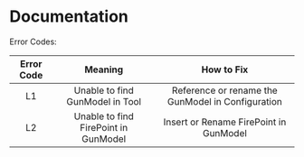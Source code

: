 <h1><b>Documentation</b></h1>

Error Codes:


|Error Code | Meaning | How to Fix |
|:---------:|:-------:|:----------:|
|L1         | Unable to find GunModel in Tool | Reference or rename the GunModel in Configuration|
|L2         | Unable to find FirePoint in GunModel | Insert or Rename FirePoint in GunModel|
